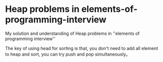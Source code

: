 # Heap problems in elements-of-programming-interview
My solution and understanding of Heap problems in ''elements of programming interview''

The key of using head for sorting is that, you don't need to add all element to heap and sort, you can try push and pop simultaneously。
